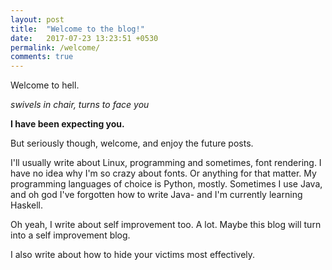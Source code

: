 ```yaml
---
layout: post
title:  "Welcome to the blog!"
date:   2017-07-23 13:23:51 +0530
permalink: /welcome/
comments: true
---
```

Welcome to hell.

*swivels in chair, turns to face you*

**I have been expecting you.**

But seriously though, welcome, and enjoy the future posts.

I'll usually write about Linux, programming and sometimes, font rendering. I have no idea why I'm so crazy about fonts. Or anything for that matter.
My programming languages of choice is Python, mostly. Sometimes I use Java, and oh god I've forgotten how to write Java- and I'm currently learning Haskell.

Oh yeah, I write about self improvement too. A lot. Maybe this blog will turn into a self improvement blog.

I also write about how to hide your victims most effectively.
